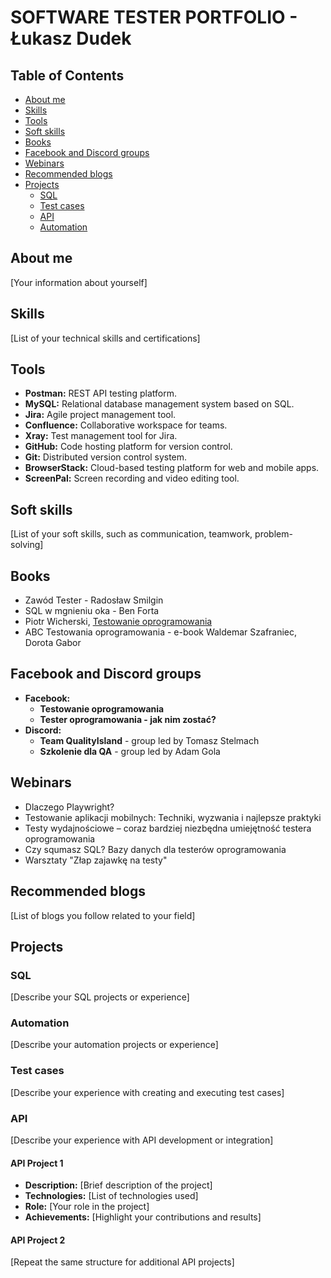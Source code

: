 # SOFTWARE TESTER PORTFOLIO - Łukasz Dudek

## Table of Contents

* [About me](#about-me)
* [Skills](#skills)
* [Tools](#tools)
* [Soft skills](#soft-skills)
* [Books](#books)
* [Facebook and Discord groups](#facebook-and-discord-groups)
* [Webinars](#webinars)
* [Recommended blogs](#recommended-blogs)
* [Projects](#projects)
    * [SQL](#sql)
    * [Test cases](#test-cases)
    * [API](#api)
    * [Automation](#automation)

## About me

[Your information about yourself]

## Skills

[List of your technical skills and certifications]

## Tools

* **Postman:** REST API testing platform.
* **MySQL:** Relational database management system based on SQL.
* **Jira:** Agile project management tool.
* **Confluence:** Collaborative workspace for teams.
* **Xray:** Test management tool for Jira.
* **GitHub:** Code hosting platform for version control.
* **Git:** Distributed version control system.
* **BrowserStack:** Cloud-based testing platform for web and mobile apps.
* **ScreenPal:** Screen recording and video editing tool.


## Soft skills

[List of your soft skills, such as communication, teamwork, problem-solving]

## Books

* Zawód Tester - Radosław Smilgin
* SQL w mgnieniu oka - Ben Forta
* Piotr Wicherski, [Testowanie oprogramowania]([https://ksiazka.testowanieoprogramowania.pl/](https://ksiazka.testowanieoprogramowania.pl/))
* ABC Testowania oprogramowania - e-book Waldemar Szafraniec, Dorota Gabor


## Facebook and Discord groups

* **Facebook:**
  * **Testowanie oprogramowania**
  * **Tester oprogramowania - jak nim zostać?**
* **Discord:**
  * **Team QualityIsland** - group led by Tomasz Stelmach
  * **Szkolenie dla QA** - group led by Adam Gola

## Webinars

* Dlaczego Playwright?
* Testowanie aplikacji mobilnych: Techniki, wyzwania i najlepsze praktyki
* Testy wydajnościowe – coraz bardziej niezbędna umiejętność testera oprogramowania
* Czy squmasz SQL? Bazy danych dla testerów oprogramowania
* Warsztaty "Złap zajawkę na testy"

## Recommended blogs

[List of blogs you follow related to your field]

## Projects

### SQL

[Describe your SQL projects or experience]

### Automation

[Describe your automation projects or experience]

### Test cases

[Describe your experience with creating and executing test cases]

### API

[Describe your experience with API development or integration]

#### API Project 1

* **Description:** [Brief description of the project]
* **Technologies:** [List of technologies used]
* **Role:** [Your role in the project]
* **Achievements:** [Highlight your contributions and results]

#### API Project 2

[Repeat the same structure for additional API projects]
